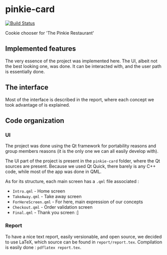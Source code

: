 # pinkie-card

[![Build Status](https://drone.tuetuopay.rezel.net/api/badges/friendshipismagic/pinkie-card/status.svg)](https://drone.tuetuopay.rezel.net/friendshipismagic/pinkie-card)

Cookie chooser for 'The Pinkie Restaurant'

## Implemented features

The very essence of the project was implemented here. The UI, albeit not the
best looking one, was done. It can be interacted with, and the user path is
essentially done.

## The interface

Most of the interface is described in the report, where each concept we took
advantage of is explained.

## Code organization

### UI

The project was done using the Qt framework for portability reasons and group
members reasons (it is the only one we can all easily develop with).

The UI part of the project is present in the `pinkie-card` folder, where the
Qt sources are present. Because we used Qt Quick, there barely is any C++ code,
while most of the app was done in QML.

As for its structure, each main screen has a `.qml` file associated :

- `Intro.qml` - Home screen
- `TakeAway.qml` - Take away screen
- `ForHereScreen.qml` - For here, main expression of our concepts
- `Checkout.qml` - Order validation screen
- `Final.qml` - Thank you screen :]

### Report

To have a nice text report, easily versionable, and open source, we decided
to use LaTeX, which source can be found in `report/report.tex`. Compilation
is easily done : `pdflatex report.tex`.

